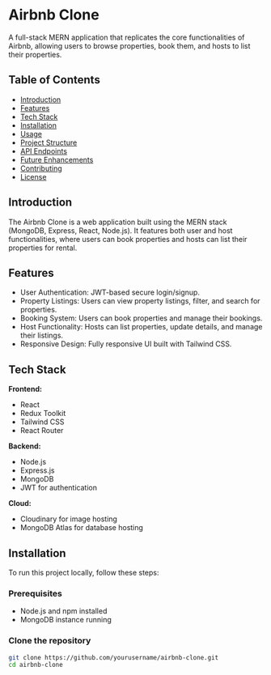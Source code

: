 # Airbnb Clone

A full-stack MERN application that replicates the core functionalities of Airbnb, allowing users to browse properties, book them, and hosts to list their properties.

## Table of Contents

- [Introduction](#introduction)
- [Features](#features)
- [Tech Stack](#tech-stack)
- [Installation](#installation)
- [Usage](#usage)
- [Project Structure](#project-structure)
- [API Endpoints](#api-endpoints)
- [Future Enhancements](#future-enhancements)
- [Contributing](#contributing)
- [License](#license)

## Introduction

The Airbnb Clone is a web application built using the MERN stack (MongoDB, Express, React, Node.js). It features both user and host functionalities, where users can book properties and hosts can list their properties for rental.

## Features

- User Authentication: JWT-based secure login/signup.
- Property Listings: Users can view property listings, filter, and search for properties.
- Booking System: Users can book properties and manage their bookings.
- Host Functionality: Hosts can list properties, update details, and manage their listings.
- Responsive Design: Fully responsive UI built with Tailwind CSS.

## Tech Stack

**Frontend:**

- React
- Redux Toolkit
- Tailwind CSS
- React Router

**Backend:**

- Node.js
- Express.js
- MongoDB
- JWT for authentication

**Cloud:**

- Cloudinary for image hosting
- MongoDB Atlas for database hosting

## Installation

To run this project locally, follow these steps:

### Prerequisites

- Node.js and npm installed
- MongoDB instance running

### Clone the repository
```bash
git clone https://github.com/yourusername/airbnb-clone.git
cd airbnb-clone
